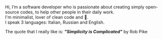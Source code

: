 Hi, I’m a software developer who is passionate about creating simply open-source codes, to help other people in their daily work.
<br>
I'm minimalist, lover of clean code and :fries:. 
<br>
I speak 3 languages: Italian, Russian and English.

The quote that I really like is: 
<i><b>"Simplicity is Complicated"</b></i> by Rob Pike

<!---
anAverageSlavGuy/anAverageSlavGuy is a ✨ special ✨ repository because its `README.md` (this file) appears on your GitHub profile.
You can click the Preview link to take a look at your changes.
--->
